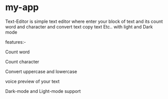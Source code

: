 # my-app
Text-Editor is simple text editor where enter your block of text and its count word and character and convert text copy text Etc..  with light and Dark mode

features:-

Count word

Count character

Convert uppercase and lowercase

voice preview of your text

Dark-mode and Light-mode support
